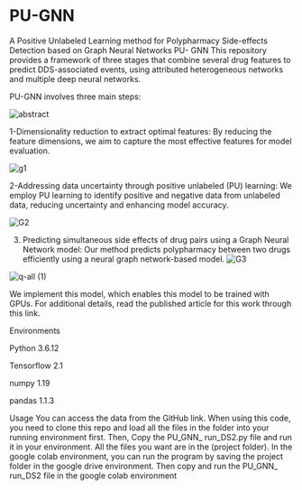 # PU-GNN
A Positive Unlabeled Learning method for Polypharmacy Side-effects Detection based on Graph Neural Networks
PU- GNN
This repository provides a framework of three stages that combine several drug features to predict DDS-associated events, using attributed heterogeneous networks and multiple deep neural networks. 

 PU-GNN involves three main steps: 


![abstract](https://github.com/abedin-keshavarz234/PU_GNN/assets/76855169/c9fae299-6ab0-4b99-aaa5-7dc8194d493f)



1-Dimensionality reduction to extract optimal features: By reducing the feature dimensions, we aim to capture the most effective features for model evaluation. 

![g1](https://github.com/abedin-keshavarz234/PU_GNN/assets/76855169/8d762612-808e-471d-ac85-e4dd441687ab)


2-Addressing data uncertainty through positive unlabeled (PU) learning: We employ PU learning to identify positive and negative data from unlabeled data, reducing uncertainty and enhancing model accuracy. 

![G2](https://github.com/abedin-keshavarz234/PU_GNN/assets/76855169/c38859f7-6f35-408e-a7c0-c3ae346f4a49)

3. Predicting simultaneous side effects of drug pairs using a Graph Neural Network model: Our method predicts polypharmacy between two drugs efficiently using a neural graph network-based model.
![G3](https://github.com/abedin-keshavarz234/PU_GNN/assets/76855169/2097b671-26d0-42a3-bfde-a6515e76f9a6)

![q-all (1)](https://github.com/abedin-keshavarz234/PU_GNN/assets/76855169/a000dc6f-e97d-41db-ab7f-b7b37771d41c)


 We implement this model, which enables this model to be trained with GPUs. For additional details, read the published article for this work through this link.

Environments

Python 3.6.12 

Tensorflow 2.1

numpy 1.19

pandas 1.1.3

Usage
 You can access the data from the GitHub link. When using this code, you need to clone this repo and load all the files in the folder into your running environment first. Then, Copy the PU_GNN_ run_DS2.py file and run it in your environment. All the files you want are in the (project folder).
In the google colab environment, you can run the program by saving the project folder in the google drive environment.
Then copy and run the PU_GNN_ run_DS2 file in the google colab environment

